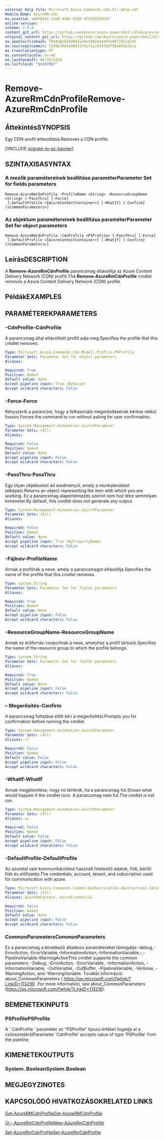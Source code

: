```yaml
---
external help file: Microsoft.Azure.Commands.Cdn.dll-Help.xml
Module Name: AzureRM.Cdn
ms.assetid: 3A4F8442-1268-44BC-91ED-47C03CD20C47
online version: ''
schema: 2.0.0
content_git_url: https://github.com/Azure/azure-powershell/blob/preview/src/ResourceManager/Cdn/Commands.Cdn/help/Remove-AzureRmCdnProfile.md
original_content_git_url: https://github.com/Azure/azure-powershell/blob/preview/src/ResourceManager/Cdn/Commands.Cdn/help/Remove-AzureRmCdnProfile.md
ms.openlocfilehash: f564a026359042a20e5d82e34425e98f1021422b
ms.sourcegitcommit: f599b50d5e980197d1fca769378df90a842b42a1
ms.translationtype: MT
ms.contentlocale: hu-HU
ms.lasthandoff: 08/20/2020
ms.locfileid: "93497867"
---
```

# <span data-ttu-id="e9951-101">Remove-AzureRmCdnProfile</span><span class="sxs-lookup"><span data-stu-id="e9951-101">Remove-AzureRmCdnProfile</span></span>

## <span data-ttu-id="e9951-102">Áttekintés</span><span class="sxs-lookup"><span data-stu-id="e9951-102">SYNOPSIS</span></span>
<span data-ttu-id="e9951-103">Egy CDN-profil eltávolítása.</span><span class="sxs-lookup"><span data-stu-id="e9951-103">Removes a CDN profile.</span></span>

[!INCLUDE [migrate-to-az-banner](../../includes/migrate-to-az-banner.md)]

## <span data-ttu-id="e9951-104">SZINTAXISA</span><span class="sxs-lookup"><span data-stu-id="e9951-104">SYNTAX</span></span>

### <span data-ttu-id="e9951-105">A mezők paramétereinek beállítása paraméter</span><span class="sxs-lookup"><span data-stu-id="e9951-105">Parameter Set for fields parameters</span></span>
```
Remove-AzureRmCdnProfile -ProfileName <String> -ResourceGroupName <String> [-PassThru] [-Force]
 [-DefaultProfile <IAzureContextContainer>] [-WhatIf] [-Confirm] [<CommonParameters>]
```

### <span data-ttu-id="e9951-106">Az objektum paramétereinek beállítása paraméter</span><span class="sxs-lookup"><span data-stu-id="e9951-106">Parameter Set for object parameters</span></span>
```
Remove-AzureRmCdnProfile -CdnProfile <PSProfile> [-PassThru] [-Force]
 [-DefaultProfile <IAzureContextContainer>] [-WhatIf] [-Confirm] [<CommonParameters>]
```

## <span data-ttu-id="e9951-107">Leírás</span><span class="sxs-lookup"><span data-stu-id="e9951-107">DESCRIPTION</span></span>
<span data-ttu-id="e9951-108">A **Remove-AzureRmCdnProfile** parancsmag eltávolítja az Azure Content Delivery Network (CDN) profilt.</span><span class="sxs-lookup"><span data-stu-id="e9951-108">The **Remove-AzureRmCdnProfile** cmdlet removes a Azure Content Delivery Network (CDN) profile.</span></span>

## <span data-ttu-id="e9951-109">Példák</span><span class="sxs-lookup"><span data-stu-id="e9951-109">EXAMPLES</span></span>

## <span data-ttu-id="e9951-110">PARAMÉTEREK</span><span class="sxs-lookup"><span data-stu-id="e9951-110">PARAMETERS</span></span>

### <span data-ttu-id="e9951-111">-CdnProfile</span><span class="sxs-lookup"><span data-stu-id="e9951-111">-CdnProfile</span></span>
<span data-ttu-id="e9951-112">A parancsmag által eltávolított profilt adja meg.</span><span class="sxs-lookup"><span data-stu-id="e9951-112">Specifies the profile that this cmdlet removes.</span></span>

```yaml
Type: Microsoft.Azure.Commands.Cdn.Models.Profile.PSProfile
Parameter Sets: Parameter Set for object parameters
Aliases: 

Required: True
Position: Named
Default value: None
Accept pipeline input: True (ByValue)
Accept wildcard characters: False
```

### <span data-ttu-id="e9951-113">-Force</span><span class="sxs-lookup"><span data-stu-id="e9951-113">-Force</span></span>
<span data-ttu-id="e9951-114">Kényszeríti a parancsot, hogy a felhasználó megerősítésének kérése nélkül fusson.</span><span class="sxs-lookup"><span data-stu-id="e9951-114">Forces the command to run without asking for user confirmation.</span></span>

```yaml
Type: System.Management.Automation.SwitchParameter
Parameter Sets: (All)
Aliases: 

Required: False
Position: Named
Default value: None
Accept pipeline input: False
Accept wildcard characters: False
```

### <span data-ttu-id="e9951-115">-PassThru</span><span class="sxs-lookup"><span data-stu-id="e9951-115">-PassThru</span></span>
<span data-ttu-id="e9951-116">Egy olyan objektumot ad eredményül, amely a munkaterületet jelképezi.</span><span class="sxs-lookup"><span data-stu-id="e9951-116">Returns an object representing the item with which you are working.</span></span>
<span data-ttu-id="e9951-117">Ez a parancsmag alapértelmezés szerint nem hoz létre semmilyen kimenetet.</span><span class="sxs-lookup"><span data-stu-id="e9951-117">By default, this cmdlet does not generate any output.</span></span>

```yaml
Type: System.Management.Automation.SwitchParameter
Parameter Sets: (All)
Aliases: 

Required: False
Position: Named
Default value: None
Accept pipeline input: True (ByPropertyName)
Accept wildcard characters: False
```

### <span data-ttu-id="e9951-118">-Fájlnév</span><span class="sxs-lookup"><span data-stu-id="e9951-118">-ProfileName</span></span>
<span data-ttu-id="e9951-119">Annak a profilnak a neve, amely a parancsmagot eltávolítja.</span><span class="sxs-lookup"><span data-stu-id="e9951-119">Specifies the name of the profile that this cmdlet removes.</span></span>

```yaml
Type: System.String
Parameter Sets: Parameter Set for fields parameters
Aliases: 

Required: True
Position: Named
Default value: None
Accept pipeline input: False
Accept wildcard characters: False
```

### <span data-ttu-id="e9951-120">-ResourceGroupName</span><span class="sxs-lookup"><span data-stu-id="e9951-120">-ResourceGroupName</span></span>
<span data-ttu-id="e9951-121">Annak az erőforrás-csoportnak a neve, amelyhez a profil tartozik.</span><span class="sxs-lookup"><span data-stu-id="e9951-121">Specifies the name of the resource group to which the profile belongs.</span></span>

```yaml
Type: System.String
Parameter Sets: Parameter Set for fields parameters
Aliases: 

Required: True
Position: Named
Default value: None
Accept pipeline input: False
Accept wildcard characters: False
```

### <span data-ttu-id="e9951-122">– Megerősítés</span><span class="sxs-lookup"><span data-stu-id="e9951-122">-Confirm</span></span>
<span data-ttu-id="e9951-123">A parancsmag futtatása előtt kéri a megerősítést.</span><span class="sxs-lookup"><span data-stu-id="e9951-123">Prompts you for confirmation before running the cmdlet.</span></span>

```yaml
Type: System.Management.Automation.SwitchParameter
Parameter Sets: (All)
Aliases: cf

Required: False
Position: Named
Default value: False
Accept pipeline input: False
Accept wildcard characters: False
```

### <span data-ttu-id="e9951-124">-WhatIf</span><span class="sxs-lookup"><span data-stu-id="e9951-124">-WhatIf</span></span>
<span data-ttu-id="e9951-125">Annak megjelenítése, hogy mi történik, ha a parancsmag fut.</span><span class="sxs-lookup"><span data-stu-id="e9951-125">Shows what would happen if the cmdlet runs.</span></span>
<span data-ttu-id="e9951-126">A parancsmag nem fut.</span><span class="sxs-lookup"><span data-stu-id="e9951-126">The cmdlet is not run.</span></span>

```yaml
Type: System.Management.Automation.SwitchParameter
Parameter Sets: (All)
Aliases: wi

Required: False
Position: Named
Default value: False
Accept pipeline input: False
Accept wildcard characters: False
```

### <span data-ttu-id="e9951-127">-DefaultProfile</span><span class="sxs-lookup"><span data-stu-id="e9951-127">-DefaultProfile</span></span>
<span data-ttu-id="e9951-128">Az azuretal való kommunikációhoz használt hitelesítő adatok, fiók, bérlői fiók és előfizetés.</span><span class="sxs-lookup"><span data-stu-id="e9951-128">The credentials, account, tenant, and subscription used for communication with azure.</span></span>

```yaml
Type: Microsoft.Azure.Commands.Common.Authentication.Abstractions.IAzureContextContainer
Parameter Sets: (All)
Aliases: AzureRmContext, AzureCredential

Required: False
Position: Named
Default value: None
Accept pipeline input: False
Accept wildcard characters: False
```

### <span data-ttu-id="e9951-129">CommonParameters</span><span class="sxs-lookup"><span data-stu-id="e9951-129">CommonParameters</span></span>
<span data-ttu-id="e9951-130">Ez a parancsmag a következő általános paramétereket támogatja:-debug,-ErrorAction,-ErrorVariable,-InformationAction,-InformationVariable,-,-PipelineVariable-WarningAction</span><span class="sxs-lookup"><span data-stu-id="e9951-130">This cmdlet supports the common parameters: -Debug, -ErrorAction, -ErrorVariable, -InformationAction, -InformationVariable, -OutVariable, -OutBuffer, -PipelineVariable, -Verbose, -WarningAction, and -WarningVariable.</span></span> <span data-ttu-id="e9951-131">További információ: about_CommonParameters ( https://go.microsoft.com/fwlink/?LinkID=113216) .</span><span class="sxs-lookup"><span data-stu-id="e9951-131">For more information, see about_CommonParameters (https://go.microsoft.com/fwlink/?LinkID=113216).</span></span>

## <span data-ttu-id="e9951-132">BEMENETEK</span><span class="sxs-lookup"><span data-stu-id="e9951-132">INPUTS</span></span>

### <span data-ttu-id="e9951-133">PSProfile</span><span class="sxs-lookup"><span data-stu-id="e9951-133">PSProfile</span></span>
<span data-ttu-id="e9951-134">A ' CdnProfile ' paraméter az "PSProfile" típusú értéket fogadja el a csővezetékről</span><span class="sxs-lookup"><span data-stu-id="e9951-134">Parameter 'CdnProfile' accepts value of type 'PSProfile' from the pipeline</span></span>

## <span data-ttu-id="e9951-135">KIMENETEK</span><span class="sxs-lookup"><span data-stu-id="e9951-135">OUTPUTS</span></span>

### <span data-ttu-id="e9951-136">System. Boolean</span><span class="sxs-lookup"><span data-stu-id="e9951-136">System.Boolean</span></span>

## <span data-ttu-id="e9951-137">MEGJEGYZI</span><span class="sxs-lookup"><span data-stu-id="e9951-137">NOTES</span></span>

## <span data-ttu-id="e9951-138">KAPCSOLÓDÓ HIVATKOZÁSOK</span><span class="sxs-lookup"><span data-stu-id="e9951-138">RELATED LINKS</span></span>

[<span data-ttu-id="e9951-139">Get-AzureRMCdnProfile</span><span class="sxs-lookup"><span data-stu-id="e9951-139">Get-AzureRMCdnProfile</span></span>](./Get-AzureRMCdnProfile.md)

[<span data-ttu-id="e9951-140">Új – AzureRmCdnProfile</span><span class="sxs-lookup"><span data-stu-id="e9951-140">New-AzureRmCdnProfile</span></span>](./New-AzureRmCdnProfile.md)

[<span data-ttu-id="e9951-141">Set-AzureRmCdnProfile</span><span class="sxs-lookup"><span data-stu-id="e9951-141">Set-AzureRmCdnProfile</span></span>](./Set-AzureRmCdnProfile.md)


